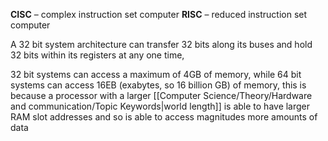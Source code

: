 **CISC** – complex instruction set computer
**RISC** – reduced instruction set computer

A 32 bit system architecture can transfer 32 bits along its buses and hold 32 bits within its registers at any one time, 

32 bit systems can access a maximum of 4GB of memory, while 64 bit systems can access 16EB (exabytes, so 16 billion GB) of memory, this is because a processor with a larger [[Computer Science/Theory/Hardware and communication/Topic Keywords|world length]] is able to have larger RAM slot addresses and so is able to access magnitudes more amounts of data

